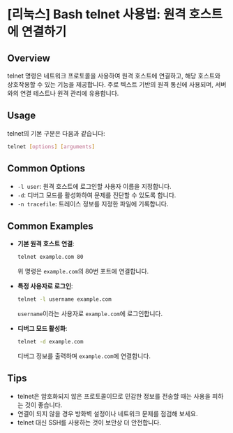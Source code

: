 # [리눅스] Bash telnet 사용법: 원격 호스트에 연결하기

## Overview
telnet 명령은 네트워크 프로토콜을 사용하여 원격 호스트에 연결하고, 해당 호스트와 상호작용할 수 있는 기능을 제공합니다. 주로 텍스트 기반의 원격 통신에 사용되며, 서버와의 연결 테스트나 원격 관리에 유용합니다.

## Usage
telnet의 기본 구문은 다음과 같습니다:

```bash
telnet [options] [arguments]
```

## Common Options
- `-l user`: 원격 호스트에 로그인할 사용자 이름을 지정합니다.
- `-d`: 디버그 모드를 활성화하여 문제를 진단할 수 있도록 합니다.
- `-n tracefile`: 트레이스 정보를 지정한 파일에 기록합니다.

## Common Examples
- **기본 원격 호스트 연결**:
  ```bash
  telnet example.com 80
  ```
  위 명령은 `example.com`의 80번 포트에 연결합니다.

- **특정 사용자로 로그인**:
  ```bash
  telnet -l username example.com
  ```
  `username`이라는 사용자로 `example.com`에 로그인합니다.

- **디버그 모드 활성화**:
  ```bash
  telnet -d example.com
  ```
  디버그 정보를 출력하며 `example.com`에 연결합니다.

## Tips
- telnet은 암호화되지 않은 프로토콜이므로 민감한 정보를 전송할 때는 사용을 피하는 것이 좋습니다.
- 연결이 되지 않을 경우 방화벽 설정이나 네트워크 문제를 점검해 보세요.
- telnet 대신 SSH를 사용하는 것이 보안상 더 안전합니다.